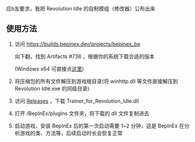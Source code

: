 应b友要求，我把 Revolution Idle 的自制模组（修改器）公布出来

## 使用方法
1. 访问 https://builds.bepinex.dev/projects/bepinex_be 

    向下翻，找到 Artifacts #738 ，根据你的系统下载合适的版本

    (Windows x64 可直接点[这里](https://builds.bepinex.dev/projects/bepinex_be/738/BepInEx-Unity.IL2CPP-win-x64-6.0.0-be.738%2Baf0cba7.zip))

2. 将压缩包的所有文件解压到游戏根目录(将 winhttp.dll 等文件直接解压到 Revolution Idle.exe 的同级目录)

3. 访问 [Releases](https://github.com/Misaka10049/rev-idle/releases/latest) ，下载 Trainer_for_Revolution_Idle.dll

4. 打开 /BepInEx/plugins 文件夹，将下载的 dll 文件复制进去

5. 启动游戏，安装 BepInEx 后的第一次启动需要 1~2 分钟，这是 BepInEx 在分析游戏的类、方法等，后续启动时长会恢复正常

